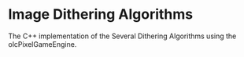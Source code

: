 # Image Dithering Algorithms
The C++ implementation of the Several Dithering Algorithms using the olcPixelGameEngine.
